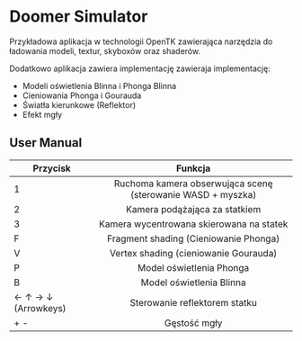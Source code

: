 # Doomer Simulator

Przykładowa aplikacja w technologii OpenTK zawierająca narzędzia do ładowania modeli, textur, skyboxów oraz shaderów. 

Dodatkowo aplikacja zawiera implementację zawieraja implementację:

* Modeli oświetlenia Blinna i Phonga Blinna
* Cieniowania Phonga i Gourauda
* Światła kierunkowe (Reflektor)
* Efekt mgły

## User Manual

| Przycisk        | Funkcja           |
| --------------- |:-------------:|
| 1 | Ruchoma kamera obserwująca scenę (sterowanie WASD + myszka) |
| 2 | Kamera podążająca za statkiem      |
| 3 | Kamera wycentrowana skierowana na statek      |
| F | Fragment shading (Cieniowanie Phonga)      |
| V | Vertex shading (cieniowanie Gourauda)    |
| P | Model oświetlenia Phonga      |
| B | Model oświetlenia Blinna    |
| &#8592; &#8593; &#8594; &#8595; (Arrowkeys)| Sterowanie reflektorem statku   |
| + - | Gęstość mgły   |
